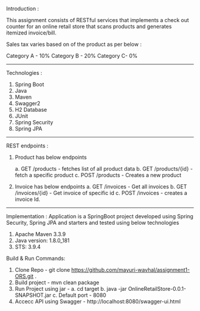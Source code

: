 
Introduction :

This assignment consists of RESTful services that implements a check out counter for an online retail store that scans products and generates itemized invoice/bill.

Sales tax varies based on of the product as per below : 

Category A - 10%
Category B - 20%
Category C- 0%
************************************************************************************************************************************
Technologies : 
1. Spring Boot
2. Java  
3. Maven 
4. Swagger2
5. H2 Database
6. JUnit
7. Spring Security
8. Spring JPA
***********************************************************************************************************************************
REST endpoints : 
1. Product has below endpoints

    a. GET /products - fetches list of all product data
    b. GET /products/{id} - fetch a specific product
    c. POST /products - Creates a new product

2. Invoice has below endpoints
    a. GET /invoices - Get all invoices
    b. GET /invoices/{id} - Get invoice of specific id
    c. POST /invoices - creates a invoice Id. 
***********************************************************************************************************************************
Implementation : 
Application is a SpringBoot project developed using Spring Security, Spring JPA and starters and tested using below technologies

1. Apache Maven 3.3.9
2. Java version: 1.8.0_181
3. STS: 3.9.4

Build & Run Commands:
1. Clone Repo  - git clone https://github.com/mayuri-wavhal/assignment1-ORS.git .
2. Build project - mvn clean package
3. Run Project using jar - 
    a. cd target
    b. java -jar OnlineRetailStore-0.0.1-SNAPSHOT.jar
    c. Default port - 8080
4. Accecc API using Swagger - http://localhost:8080/swagger-ui.html
